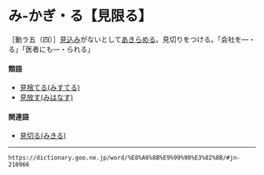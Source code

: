 # み‐かぎ・る【見限る】

［動ラ五（四）］[見込み](みこみ（見込み）)がないとして[あきらめる](あきらめる（諦める）)。見切りをつける。「会社を―・る」「医者にも―・られる」

#### 類語

-   [見捨てる(みすてる)](https://dictionary.goo.ne.jp/word/%E8%A6%8B%E6%8D%A8%E3%81%A6%E3%82%8B/#jn-211755)
-   [見放す(みはなす)](https://dictionary.goo.ne.jp/word/%E8%A6%8B%E6%94%BE%E3%81%99/#jn-213183)

#### 関連語

-   [見切る(みきる)](https://dictionary.goo.ne.jp/word/%E8%A6%8B%E5%88%87%E3%82%8B/#jn-211149)

---
`https://dictionary.goo.ne.jp/word/%E8%A6%8B%E9%99%90%E3%82%8B/#jn-210966`